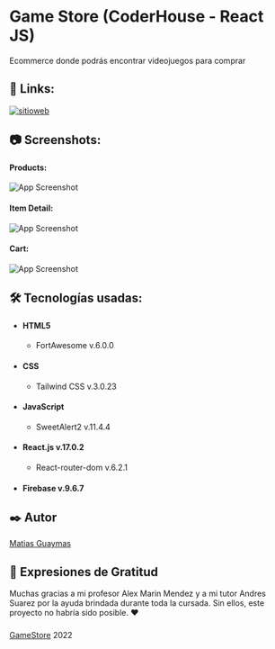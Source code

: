# Game Store (CoderHouse - React JS)

Ecommerce donde podrás encontrar videojuegos para comprar 


## 🔗 Links:
[![sitioweb](https://img.shields.io/badge/game_store-000?style=for-the-badge&logo=ko-fi&logoColor=white)](https://matiasguaymas-game-store.vercel.app/)



## 📷 Screenshots:
#### Products: 

![App Screenshot](https://cdn.discordapp.com/attachments/731327190914039852/953158325963456532/unknown.png)

#### Item Detail:

![App Screenshot](https://cdn.discordapp.com/attachments/731327190914039852/953158433606090802/unknown.png)

#### Cart:

![App Screenshot](https://cdn.discordapp.com/attachments/731327190914039852/953158494431899688/unknown.png)


## 🛠️ Tecnologías usadas:
- #### HTML5
   - FortAwesome v.6.0.0
- #### CSS
  - Tailwind CSS v.3.0.23
- #### JavaScript
  - SweetAlert2 v.11.4.4
- #### React.js v.17.0.2
  - React-router-dom v.6.2.1
- #### Firebase v.9.6.7



## ✒️ Autor

[Matias Guaymas](https://www.linkedin.com/in/matias-guaymas-510b43211/)


## 🎁 Expresiones de Gratitud 
Muchas gracias a mi profesor Alex Marin Mendez y a mi tutor Andres Suarez por la ayuda brindada durante toda la cursada. Sin ellos, este proyecto no habría sido posible. ❤
###

[GameStore](https://matiasguaymas-game-store.vercel.app/) 2022
